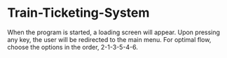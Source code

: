 # Train-Ticketing-System
When the program is started, a loading screen will appear. Upon pressing any key, the user will be redirected to the main menu. For optimal flow, choose the options in the order, 2-1-3-5-4-6. 

